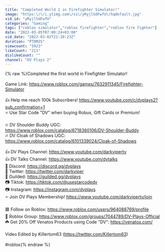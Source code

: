```yaml
---
title: "Completed World 1 in Firefighter Simulator!"
image: "https:\/\/i.ytimg.com\/vi\/yRyjlSdFwfU\/hqdefault.jpg"
vid_id: "yRyjlSdFwfU"
categories: "Gaming"
tags: ["roblox simulator","roblox firefighter","roblox fire fighter"]
date: "2022-03-05T07:00:24+03:00"
vid_date: "2022-03-02T21:10:23Z"
duration: "PT8M2S"
viewcount: "5923"
likeCount: "211"
dislikeCount: ""
channel: "DV Plays 2"
---
```

{% raw %}Completed the first world in Firefighter Simulator!<br /><br />Game Link: <a rel="nofollow" target="blank" href="https://www.roblox.com/games/7632911345/Firefighter-Simulator">https://www.roblox.com/games/7632911345/Firefighter-Simulator</a><br /><br />👍 Help me reach 100k Subscribers! <a rel="nofollow" target="blank" href="https://www.youtube.com/c/dvplays2?sub_confirmation=1">https://www.youtube.com/c/dvplays2?sub_confirmation=1</a><br />⭐ Use Star Code &quot;DV&quot; when buying Robux, Gift Cards or Premium!<br /><br />🔥 DV Shoulder Buddy UGC: <a rel="nofollow" target="blank" href="https://www.roblox.com/catalog/6718380106/DV-Shoulder-Buddy">https://www.roblox.com/catalog/6718380106/DV-Shoulder-Buddy</a><br />🔥 DV Cloak of Shadows UGC: <a rel="nofollow" target="blank" href="https://www.roblox.com/catalog/6101339024/Cloak-of-Shadows">https://www.roblox.com/catalog/6101339024/Cloak-of-Shadows</a><br /><br />👍 DV Plays Channel: <a rel="nofollow" target="blank" href="https://www.youtube.com/darkvipertv">https://www.youtube.com/darkvipertv</a><br />👍 DV Talks Channel: <a rel="nofollow" target="blank" href="https://www.youtube.com/dvtalks">https://www.youtube.com/dvtalks</a><br />💬 Discord: <a rel="nofollow" target="blank" href="https://discord.gg/dvplays">https://discord.gg/dvplays</a><br />💬 Twitter: <a rel="nofollow" target="blank" href="https://twitter.com/darkviper">https://twitter.com/darkviper</a><br />💬 Guilded: <a rel="nofollow" target="blank" href="https://guilded.gg/dvplays">https://guilded.gg/dvplays</a><br />📷 Tiktok: <a rel="nofollow" target="blank" href="https://tiktok.com/@usestarcodedv">https://tiktok.com/@usestarcodedv</a><br />📷 Instagram: <a rel="nofollow" target="blank" href="https://instagram.com/dvplays">https://instagram.com/dvplays</a><br />⭐ Join DV Plays Membership! <a rel="nofollow" target="blank" href="https://www.youtube.com/darkvipertv/join">https://www.youtube.com/darkvipertv/join</a><br /><br />🟥 Follow on Roblox: <a rel="nofollow" target="blank" href="https://www.roblox.com/users/964088769/profile">https://www.roblox.com/users/964088769/profile</a><br />👑 Roblox Group: <a rel="nofollow" target="blank" href="https://www.roblox.com/groups/7044789/DV-Plays-Official">https://www.roblox.com/groups/7044789/DV-Plays-Official</a><br />☘️ Get 20% Off Venatos Products using Code &quot;DV&quot;: <a rel="nofollow" target="blank" href="https://venatos.com/">https://venatos.com/</a><br /> <br />Video Edited by Killertom63 (<a rel="nofollow" target="blank" href="https://twitter.com/Killertom63)">https://twitter.com/Killertom63)</a><br /><br />#roblox{% endraw %}
